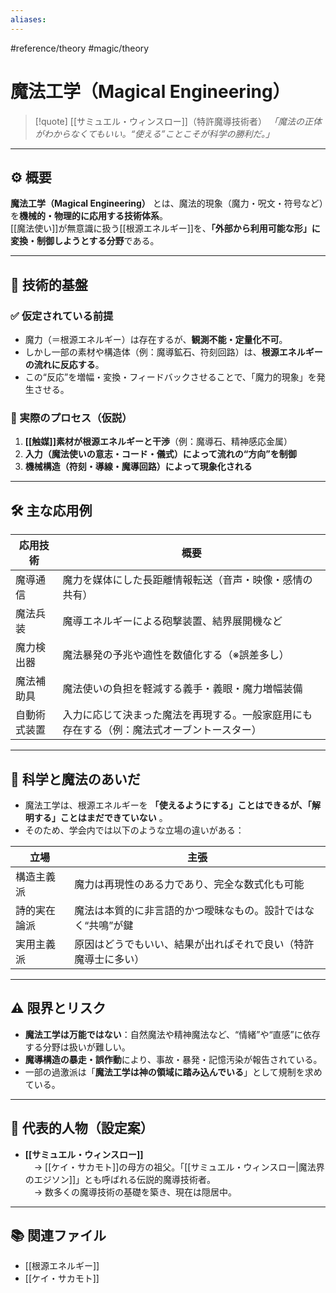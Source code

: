 ```yaml
---
aliases:
---
```

#reference/theory #magic/theory 
# 魔法工学（Magical Engineering）

>[!quote] [[サミュエル・ウィンスロー]]（特許魔導技術者）
*「魔法の正体がわからなくてもいい。“使える”ことこそが科学の勝利だ。」*  


---

## ⚙️ 概要

**魔法工学（Magical Engineering）** とは、魔法的現象（魔力・呪文・符号など）を**機械的・物理的に応用する技術体系**。  
[[魔法使い]]が無意識に扱う[[根源エネルギー]]を、**「外部から利用可能な形」に変換・制御しようとする分野**である。

---

## 🔬 技術的基盤

### ✅ 仮定されている前提

- 魔力（＝根源エネルギー）は存在するが、**観測不能・定量化不可**。
- しかし一部の素材や構造体（例：魔導鉱石、符刻回路）は、**根源エネルギーの流れに反応する**。
- この“反応”を増幅・変換・フィードバックさせることで、「魔力的現象」を発生させる。

### 📡 実際のプロセス（仮説）

1. **[[触媒]]素材が根源エネルギーと干渉**（例：魔導石、精神感応金属）  
2. **入力（魔法使いの意志・コード・儀式）によって流れの“方向”を制御**  
3. **機械構造（符刻・導線・魔導回路）によって現象化される**

---

## 🛠️ 主な応用例

| 応用技術 | 概要 |
|----------|------|
| 魔導通信 | 魔力を媒体にした長距離情報転送（音声・映像・感情の共有） |
| 魔法兵装 | 魔導エネルギーによる砲撃装置、結界展開機など |
| 魔力検出器 | 魔法暴発の予兆や適性を数値化する（※誤差多し） |
| 魔法補助具 | 魔法使いの負担を軽減する義手・義眼・魔力増幅装備 |
| 自動術式装置 | 入力に応じて決まった魔法を再現する。一般家庭用にも存在する（例：魔法式オーブントースター） |

---

## 🧩 科学と魔法のあいだ

- 魔法工学は、根源エネルギーを **「使えるようにする」ことはできるが、「解明する」ことはまだできていない** 。
- そのため、学会内では以下のような立場の違いがある：

| 立場 | 主張 |
|------|------|
| 構造主義派 | 魔力は再現性のある力であり、完全な数式化も可能 |
| 詩的実在論派 | 魔法は本質的に非言語的かつ曖昧なもの。設計ではなく“共鳴”が鍵 |
| 実用主義派 | 原因はどうでもいい、結果が出ればそれで良い（特許魔導士に多い）

---

## ⚠️ 限界とリスク

- **魔法工学は万能ではない**：自然魔法や精神魔法など、“情緒”や“直感”に依存する分野は扱いが難しい。
- **魔導構造の暴走・誤作動**により、事故・暴発・記憶汚染が報告されている。
- 一部の過激派は「**魔法工学は神の領域に踏み込んでいる**」として規制を求めている。

---

## 🧠 代表的人物（設定案）

- **[[サミュエル・ウィンスロー]]**  
 → [[ケイ・サカモト]]の母方の祖父。「[[サミュエル・ウィンスロー|魔法界のエジソン]]」とも呼ばれる伝説的魔導技術者。  
 → 数多くの魔導技術の基礎を築き、現在は隠居中。

---

## 📚 関連ファイル

- [[根源エネルギー]]
- [[ケイ・サカモト]]
